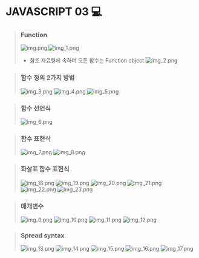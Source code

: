 # JAVASCRIPT 03 💻

> ### Function
> ![img.png](images/img.png)
> ![img_1.png](images/img_1.png)
> - 참조 자료형에 속하며 모든 함수는 Function object
> ![img_2.png](images/img_2.png)

> ### 함수 정의 2가지 방법
> ![img_3.png](images/img_3.png)
> ![img_4.png](images/img_4.png)
> ![img_5.png](images/img_5.png)

> ### 함수 선언식
> ![img_6.png](images/img_6.png)

> ### 함수 표현식
> ![img_7.png](images/img_7.png)
> ![img_8.png](images/img_8.png)

> ### 화살표 함수 표현식
> ![img_18.png](images/img_18.png)
> ![img_19.png](images/img_19.png)
> ![img_20.png](images/img_20.png)
> ![img_21.png](images/img_21.png)
> ![img_22.png](images/img_22.png)
> ![img_23.png](images/img_23.png)

> ### 매개변수
> ![img_9.png](images/img_9.png)
> ![img_10.png](images/img_10.png)
> ![img_11.png](images/img_11.png)
> ![img_12.png](images/img_12.png)

> ### Spread syntax
> ![img_13.png](images/img_13.png)
> ![img_14.png](images/img_14.png)
> ![img_15.png](images/img_15.png)
> ![img_16.png](images/img_16.png)
> ![img_17.png](images/img_17.png)

